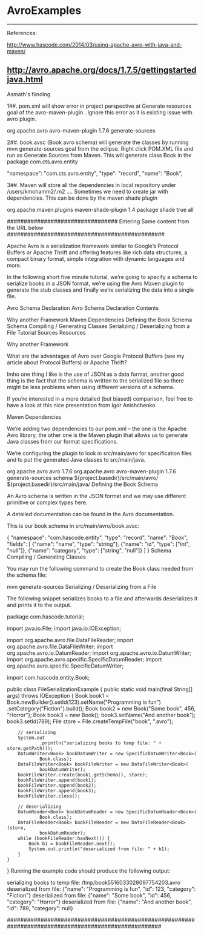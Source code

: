 AvroExamples
============
-------------------------------------------------------------------------------------------
References:


http://www.hascode.com/2014/03/using-apache-avro-with-java-and-maven/

http://avro.apache.org/docs/1.7.5/gettingstartedjava.html
--------------------------------------------------------------------------------------------
Asmath's fiinding

1##. pom.xml will show error in project perspective at Generate resources goal of the avro-maven-plugin . Ignore this error as it is existing issue with avro plugin.

<groupId>org.apache.avro</groupId>
	<artifactId>avro-maven-plugin</artifactId>
	<version>1.7.6</version>
	<executions>
	<execution>
	<phase>generate-sources</phase>
	
2##. book.avsc (Book avro schema) will generate the classes by running mvn generate-sources goal from the eclipse. 
Right click POM.XML file and run as Generate Sources from Maven. This will generate class Book in the package com.cts.avro.entity

"namespace": "com.cts.avro.entity",
	"type": "record",
	"name": "Book",
	
3##. Maven will store all the dependencies in local repository under /users/kmohamm2/.m2 .... Sometimes we need to create jar with
dependencies. This can be done by the maven shade plugin

<plugin>
        <groupId>org.apache.maven.plugins</groupId>
        <artifactId>maven-shade-plugin</artifactId>
    <version>1.4</version>
    <executions>
      <execution>
        <phase>package</phase>
        <goals>
        <goal>shade</goal>
        </goals>
        <configuration>
        <shadedArtifactAttached>true</shadedArtifactAttached>
        <shadedClassifierName>all</shadedClassifierName>
        </configuration>
      </execution>
    </executions>
      </plugin> 

################################# Entering Same content from the URL below ###############################################

Apache Avro is a serialization framework similar to Google’s Protocol Buffers or Apache Thrift and offering features like rich data structures, a compact binary format, simple integration with dynamic languages and more.

In the following short five minute tutorial, we’re going to specify a schema to serialize books in a JSON format, we’re using the Avro Maven plugin to generate the stub classes and finally we’re serializing the data into a single file.


Avro Schema Declaration
Avro Schema Declaration
Contents

Why another Framework
Maven Dependencies
Defining the Book Schema
Schema Compiling / Generating Classes
Serializing / Deserializing from a File
Tutorial Sources
Resources
 
Why another Framework

What are the advantages of Avro over Google Protocol Buffers (see my article about Protocol Buffers) or Apache Thrift?

Imho one thing I like is the use of JSON as a data format, another good thing is the fact that the schema is written to the serialized file so there might be less problems when using different versions of a schema.

If you’re interested in a more detailed (but biased) comparison, feel free to have a look at this nice presentation from Igor Anishchenko.

Maven Dependencies

We’re adding two dependencies to our pom.xml – the one is the Apache Avro library, the other one is the Maven plugin that allows us to generate Java classes from our format specifications.

We’re configuring the plugin to look in src/main/avro for specification files and to put the generated Java classes to src/main/java.

<dependencies>
	<dependency>
		<groupId>org.apache.avro</groupId>
		<artifactId>avro</artifactId>
		<version>1.7.6</version>
	</dependency>
</dependencies>
 
<build>
	<plugins>
		<plugin>
			<groupId>org.apache.avro</groupId>
			<artifactId>avro-maven-plugin</artifactId>
			<version>1.7.6</version>
			<executions>
				<execution>
					<phase>generate-sources</phase>
					<goals>
						<goal>schema</goal>
					</goals>
					<configuration>
						<sourceDirectory>${project.basedir}/src/main/avro/</sourceDirectory>
						<outputDirectory>${project.basedir}/src/main/java/</outputDirectory>
					</configuration>
				</execution>
			</executions>
		</plugin>
	</plugins>
</build>
Defining the Book Schema

An Avro schema is written in the JSON format and we may use different primitive or complex types here.

A detailed documentation can be found in the Avro documentation.

This is our book schema in src/main/avro/book.avsc:

{
	"namespace": "com.hascode.entity",
	"type": "record",
	"name": "Book",
	"fields": [
		{"name": "name", "type": "string"},
		{"name": "id",  "type": ["int", "null"]},
		{"name": "category", "type": ["string", "null"]}
	 ]
}
Schema Compiling / Generating Classes

You may run the following command to create the Book class needed from the schema file:

mvn generate-sources
Serializing / Deserializing from a File

The following snippet serializes books to a file and afterwards deserializes it and prints it to the output.

package com.hascode.tutorial;
 
import java.io.File;
import java.io.IOException;
 
import org.apache.avro.file.DataFileReader;
import org.apache.avro.file.DataFileWriter;
import org.apache.avro.io.DatumReader;
import org.apache.avro.io.DatumWriter;
import org.apache.avro.specific.SpecificDatumReader;
import org.apache.avro.specific.SpecificDatumWriter;
 
import com.hascode.entity.Book;
 
public class FileSerializationExample {
	public static void main(final String[] args) throws IOException {
		Book book1 = Book.newBuilder().setId(123).setName("Programming is fun")
				.setCategory("Fiction").build();
		Book book2 = new Book("Some book", 456, "Horror");
		Book book3 = new Book();
		book3.setName("And another book");
		book3.setId(789);
		File store = File.createTempFile("book", ".avro");
 
		// serializing
		System.out
				.println("serializing books to temp file: " + store.getPath());
		DatumWriter<Book> bookDatumWriter = new SpecificDatumWriter<Book>(
				Book.class);
		DataFileWriter<Book> bookFileWriter = new DataFileWriter<Book>(
				bookDatumWriter);
		bookFileWriter.create(book1.getSchema(), store);
		bookFileWriter.append(book1);
		bookFileWriter.append(book2);
		bookFileWriter.append(book3);
		bookFileWriter.close();
 
		// deserializing
		DatumReader<Book> bookDatumReader = new SpecificDatumReader<Book>(
				Book.class);
		DataFileReader<Book> bookFileReader = new DataFileReader<Book>(store,
				bookDatumReader);
		while (bookFileReader.hasNext()) {
			Book b1 = bookFileReader.next();
			System.out.println("deserialized from file: " + b1);
		}
	}
 
}
Running the example code should produce the following output:

serializing books to temp file: /tmp/book5516033028097754203.avro
deserialized from file: {"name": "Programming is fun", "id": 123, "category": "Fiction"}
deserialized from file: {"name": "Some book", "id": 456, "category": "Horror"}
deserialized from file: {"name": "And another book", "id": 789, "category": null}

######################################################################################################

